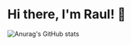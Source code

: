 # Hi there, I'm Raul! 🤙

![Anurag's GitHub stats](https://github-readme-stats.vercel.app/api?username=Raul080502&show_icons=true&theme=radical)
